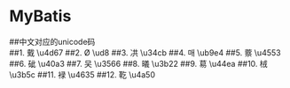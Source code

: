 # MyBatis
##中文对应的unicode码   
##1. 䵧 \u4d67
##2. Ø \ud8
##3. 㓋 \u34cb
##4. 매 \ub9e4
##5. 䕓 \u4553
##6. 䂣 \u40a3
##7. 㕦 \u3566
##8. 㬢 \u3b22
##9. 䓪 \u44ea
##10. 㭜 \u3b5c
##11. 䘵 \u4635
##12. 䩐 \u4a50
